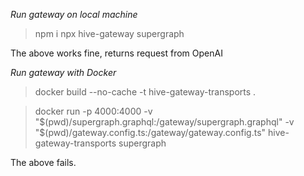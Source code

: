 *Run gateway on local machine*

> npm i
> npx hive-gateway supergraph

The above works fine, returns request from OpenAI


*Run gateway with Docker*

> docker build --no-cache -t hive-gateway-transports .

> docker run -p 4000:4000 -v "$(pwd)/supergraph.graphql:/gateway/supergraph.graphql" -v "$(pwd)/gateway.config.ts:/gateway/gateway.config.ts" hive-gateway-transports supergraph

The above fails.
